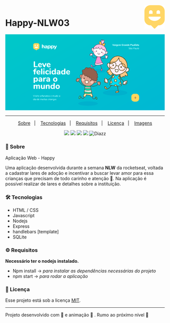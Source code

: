 
 <img align="right" alt="logo"  src="https://raw.githubusercontent.com/wevdiaz/Happy-NLW03/master/public/images/logo-icon.png">


# Happy-NLW03 

<p align="center">
 <img alt="landing-page" src="https://raw.githubusercontent.com/wevdiaz/Happy-NLW03/master/images_site/landing-page.png">
</p>

---

<p align="center">
  <a href="#speech_balloon-sobre">Sobre</a>&nbsp;&nbsp;&nbsp;|&nbsp;&nbsp;&nbsp;
  <a href="#hammer_and_wrench-tecnologias">Tecnologias</a>&nbsp;&nbsp;&nbsp;|&nbsp;&nbsp;&nbsp;
  <a href="#gear-requisitos">Requisitos</a>&nbsp;&nbsp;&nbsp;|&nbsp;&nbsp;&nbsp;
  <a href="#scroll-licença">Licença</a>&nbsp;&nbsp;&nbsp;|&nbsp;&nbsp;&nbsp;
  <a href="https://github.com/wevdiaz/Happy-NLW03/tree/master/images_site">Imagens</a>
</p>


<p align="center">
 
  <a>
    <img src="https://img.shields.io/github/repo-size/wevdiaz/Happy-NLW03">
  </a>
  
  <a>
   <img src="https://img.shields.io/github/license/wevdiaz/Happy-NLW03">
  </a>
  
  <a>
   <img src="https://img.shields.io/github/languages/count/wevdiaz/Happy-NLW03">
  </a>
  
  <a>
   <img src="https://img.shields.io/github/commit-activity/m/wevdiaz/Happy-NLW03">
  </a>
  
  <a>
  <img alt="Diazz" src="https://img.shields.io/badge/made%20by-Diazz-DOA">
 </a>
  
 
  
</p>


### :speech_balloon: Sobre

 Aplicação Web - Happy


Uma aplicação desenvolvida durante a semana **NLW** da rocketseat, voltada a cadastrar lares de adoção e incentivar a buscar levar amor para essa crianças que precisam de todo carinho e atenção :slightly_smiling_face:. Na aplicação é possível realizar de lares e detalhes sobre a instituição.



### :hammer_and_wrench: Tecnologias

* HTML / CSS
* Javascript
* Nodejs
* Express
* handlebars [template]
* SQLite


### :gear: Requisitos

**Necessário ter o nodejs instalado.**

* Npm install -> *para instalar as dependências necessárias do projeto*
* npm start -> *para rodar a aplicação*


### :scroll: Licença

Esse projeto está sob a licença [MIT](https://github.com/wevdiaz/Happy-NLW03/blob/master/LICENSE).

---

Projeto desenvolvido com :blue_heart: e animação  :star_struck: . Rumo ao próximo nível :rocket:




